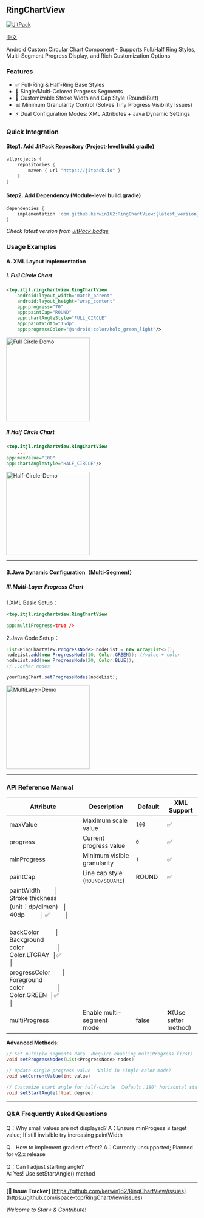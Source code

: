 ## RingChartView
[![JitPack](https://jitpack.io/v/kerwin162/RingChartView.svg)](https://jitpack.io/#kerwin162/RingChartView)

[中文](README.md)

Android Custom Circular Chart Component - Supports Full/Half Ring Styles, Multi-Segment Progress Display, and Rich Customization Options

### Features
- ✅ Full-Ring & Half-Ring Base Styles
- 🎨 Single/Multi-Colored Progress Segments
- 🔧 Customizable Stroke Width and Cap Style (Round/Butt)
- 📊 Minimum Granularity Control (Solves Tiny Progress Visibility Issues)
- ⚡ Dual Configuration Modes: XML Attributes + Java Dynamic Settings

### Quick Integration
#### Step1. Add JitPack Repository (Project-level build.gradle)
```gradle
allprojects {
    repositories {
        maven { url "https://jitpack.io" }
    }
}
```

#### Step2. Add Dependency (Module-level build.gradle)
```gradle
dependencies {
    implementation 'com.github.kerwin162:RingChartView:{latest_version}'
}
```
*Check latest version from [JitPack badge](#ringchartview)*

### Usage Examples
#### A. XML Layout Implementation

##### I. Full Circle Chart 
```xml
<top.itjl.ringchartview.RingChartView 
    android:layout_width="match_parent"
    android:layout_height="wrap_content"
    app:progress="70"
    app:paintCap="ROUND"
    app:chartAngleStyle="FULL_CIRCLE"
    app:paintWidth="15dp"
    app:progressColor="@android:color/holo_green_light"/>
```
<img src="pic/full_circle.png" width=220 alt="Full Circle Demo"/>

##### II.Half Circle Chart 
```xml 
<top.itjl.ringchartview.RingChartView 
    ...
app:maxValue="100"    
app:chartAngleStyle="HALF_CIRCLE"/>
```
<img src="/pic/half_circle02.png" width=220 alt=Half-Circle-Demo />

---

#### B.Java Dynamic Configuration（Multi-Segment）

##### III.Multi-Layer Progress Chart 
1.XML Basic Setup：
```xml 
<top.itjl.ringchartview.RingChartView  
   ...   
app:multiProgress=true />
```

2.Java Code Setup：
```java 
List<RingChartView.ProgressNode> nodeList = new ArrayList<>();
nodeList.add(new ProgressNode(10, Color.GREEN)); //value + color  
nodeList.add(new ProgressNode(20, Color.BLUE));
//...other nodes  

yourRingChart.setProgressNodes(nodeList);
```
<img src="/pic/half_circle01.png" width=220 alt=MultiLayer-Demo />

---

### API Reference Manual  
| Attribute         | Description                          | Default       | XML Support |
|-------------------|--------------------------------------|---------------|-------------|
| maxValue          | Maximum scale value                 | `100`         | ✅           |
| progress          | Current progress value              | `0`           | ✅           |
| minProgress       | Minimum visible granularity         | `1`           | ✅           |
| paintCap          | Line cap style (`ROUND/SQUARE`)     | ROUND        | ✅         |           
|paintWidth         │ Stroke thickness (unit：dp/dimen)   │ 40dp         │ ✅         │           
|backColor           │ Background color                    │ Color.LTGRAY  │✅          │               
|progressColor       │ Foreground color                    │ Color.GREEN   │✅          │               
|multiProgress       | Enable multi-segment mode            | false        | ❌(Use setter method) |

**Advanced Methods**:
```java 
// Set multiple segments data （Require enabling multiProgress first）
void setProgressNodes(List<ProgressNode> nodes)

// Update single progress value （Valid in single-color mode）
void setCurrentValue(int value) 

// Customize start angle for half-circle （Default：180° horizontal start）
void setStartAngle(float degree)  
```

---

### Q&A Frequently Asked Questions
 
Q：Why small values are not displayed?
A：Ensure minProgess ≤ target value; If still invisible try increasing paintWidth
 
Q：How to implement gradient effect?
A：Currently unsupported; Planned for v2.x release
 
Q：Can I adjust starting angle?  
A: Yes! Use setStartAngle() method


---
**[🐛 Issue Tracker]** [https://github.com/kerwin162/RingChar​tVie​w/issues](https://github.com/ispace-top/RingChartView/issues)<br>


*Welcome to Star⭐️ & Contribute!*
